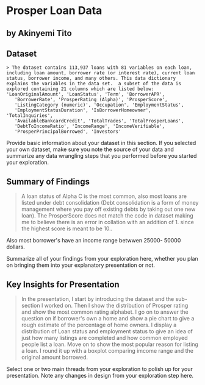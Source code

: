 # Prosper Loan Data
## by Akinyemi Tito


## Dataset


    > The dataset contains 113,937 loans with 81 variables on each loan, including loan amount, borrower rate (or interest rate), current loan status, borrower income, and many others. This data dictionary explains the variables in the data set.  a subset of the data is explored containing 21 columns which are listed below: 'LoanOriginalAmount', 'LoanStatus', 'Term', 'BorrowerAPR',
       'BorrowerRate', 'ProsperRating (Alpha)', 'ProsperScore',
       'ListingCategory (numeric)', 'Occupation', 'EmploymentStatus',
       'EmploymentStatusDuration', 'IsBorrowerHomeowner', 'TotalInquiries',
       'AvailableBankcardCredit', 'TotalTrades', 'TotalProsperLoans',
       'DebtToIncomeRatio', 'IncomeRange', 'IncomeVerifiable',
       'ProsperPrincipalBorrowed', 'Investors'

Provide basic information about your dataset in this section. If you selected your own dataset, make sure you note the source of your data and summarize any data wrangling steps that you performed before you started your exploration.


## Summary of Findings

> A loan status of Alpha C is the most common, also most loans are listed under debt consolidation (Debt consolidation is a form of money management where you pay off existing debts by taking out one new loan). 
The ProsperScore does not match the code in dataset making me to believe there is an error in collation with an addition of 1. since the highest score is meant to be 10..

Also most borrower's have an income range betwwen 25000- 50000 dollars.

Summarize all of your findings from your exploration here, whether you plan on bringing them into your explanatory presentation or not.


## Key Insights for Presentation

> In the presentation, I start by introducing the dataset and the sub-section I worked on. Then  I  show the distribution of Prosper rating and show the most common rating alphabet. I  go on to answer the question on if borrower's own a home and show a pie chart to give a rough estimate of the percentage of home owners. I display a distribution of Loan status and employment status to give an idea of just how many listings are completed and how common employed people list a loan. 
Move on to show the most popular reason for listing a loan. I round it up with a boxplot comparing imcome range and the original amount borrowed.


>

Select one or two main threads from your exploration to polish up for your presentation. Note any changes in design from your exploration step here.